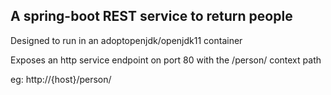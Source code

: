 ## A spring-boot REST service to return people

Designed to run in an adoptopenjdk/openjdk11 container

Exposes an http service endpoint on port 80 with the /person/ context path

eg: 
http://{host}/person/
